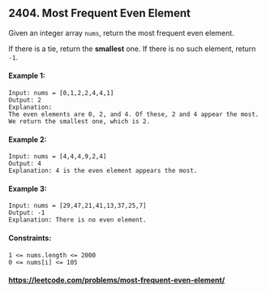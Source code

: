 ## 2404. Most Frequent Even Element

Given an integer array `nums`, return the most frequent even element.

If there is a tie, return the __smallest__ one. If there is no such element, return `-1`.

#### Example 1:

    Input: nums = [0,1,2,2,4,4,1]
    Output: 2
    Explanation:
    The even elements are 0, 2, and 4. Of these, 2 and 4 appear the most.
    We return the smallest one, which is 2.

#### Example 2:

    Input: nums = [4,4,4,9,2,4]
    Output: 4
    Explanation: 4 is the even element appears the most.

#### Example 3:

    Input: nums = [29,47,21,41,13,37,25,7]
    Output: -1
    Explanation: There is no even element.

#### Constraints:

    1 <= nums.length <= 2000
    0 <= nums[i] <= 105

#### https://leetcode.com/problems/most-frequent-even-element/